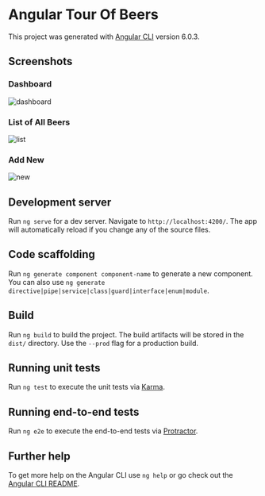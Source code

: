 # Angular Tour Of Beers

This project was generated with [Angular CLI](https://github.com/angular/angular-cli) version 6.0.3.

## Screenshots

### Dashboard
![dashboard](https://user-images.githubusercontent.com/17846084/41083935-39b82b92-6a65-11e8-885f-4126463dbbec.png)

### List of All Beers
![list](https://user-images.githubusercontent.com/17846084/41083937-3ba1a7bc-6a65-11e8-84b1-2c73dade74f9.png)

### Add New
![new](https://user-images.githubusercontent.com/17846084/41083938-3c419178-6a65-11e8-93e0-ad6e641226a0.png)

## Development server

Run `ng serve` for a dev server. Navigate to `http://localhost:4200/`. The app will automatically reload if you change any of the source files.

## Code scaffolding

Run `ng generate component component-name` to generate a new component. You can also use `ng generate directive|pipe|service|class|guard|interface|enum|module`.

## Build

Run `ng build` to build the project. The build artifacts will be stored in the `dist/` directory. Use the `--prod` flag for a production build.

## Running unit tests

Run `ng test` to execute the unit tests via [Karma](https://karma-runner.github.io).

## Running end-to-end tests

Run `ng e2e` to execute the end-to-end tests via [Protractor](http://www.protractortest.org/).

## Further help

To get more help on the Angular CLI use `ng help` or go check out the [Angular CLI README](https://github.com/angular/angular-cli/blob/master/README.md).
